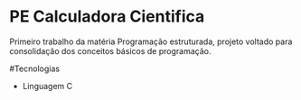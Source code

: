 # PE Calculadora Cientifica
Primeiro trabalho da matéria Programação estruturada, projeto voltado para consolidação dos conceitos básicos de programação. 

#Tecnologias 

- Linguagem C
